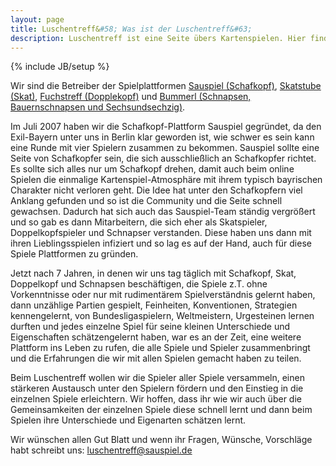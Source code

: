 ```yaml
---
layout: page
title: Luschentreff&#58; Was ist der Luschentreff&#63;
description: Luschentreff ist eine Seite übers Kartenspielen. Hier finden Schafkopfer, Skatspieler, Doppelkopfspieler und Schnapser viele hilfreiche Informationen.
---
```

{% include JB/setup %}

Wir sind die Betreiber der Spielplattformen [Sauspiel (Schafkopf)](https://www.sauspiel.de), [Skatstube (Skat)](https://www.skatstube.de), [Fuchstreff (Dopplekopf)](https://www.fuchstreff.de) und [Bummerl (Schnapsen, Bauernschnapsen und Sechsundsechzig)](https://www.bummerl.at).

Im Juli 2007 haben wir die Schafkopf-Plattform Sauspiel gegründet, da den Exil-Bayern unter uns in Berlin klar geworden ist, wie schwer es sein kann eine Runde mit vier Spielern zusammen zu bekommen. Sauspiel sollte eine Seite von Schafkopfer sein, die sich ausschließlich an Schafkopfer richtet. Es sollte sich alles nur um Schafkopf drehen, damit auch beim online Spielen die einmalige Kartenspiel-Atmosphäre mit ihrem typisch bayrischen Charakter nicht verloren geht. Die Idee hat unter den Schafkopfern viel Anklang gefunden und so ist die Community und die Seite schnell gewachsen. Dadurch hat sich auch das Sauspiel-Team ständig vergrößert und so gab es dann Mitarbeitern, die sich eher als Skatspieler, Doppelkopfspieler und Schnapser verstanden. Diese haben uns dann mit ihren Lieblingsspielen infiziert und so lag es auf der Hand, auch für diese Spiele Plattformen zu gründen.

Jetzt nach 7 Jahren, in denen wir uns tag täglich mit Schafkopf, Skat, Doppelkopf und Schnapsen beschäftigen, die Spiele z.T. ohne Vorkenntnisse oder nur mit rudimentärem Spielverständnis gelernt haben, dann unzählige Partien gespielt, Feinheiten, Konventionen, Strategien kennengelernt, von Bundesligaspielern, Weltmeistern, Urgesteinen lernen durften und jedes einzelne Spiel für seine kleinen Unterschiede und Eigenschaften schätzengelernt haben, war es an der Zeit, eine weitere Plattform ins Leben zu rufen, die alle Spiele und Spieler zusammenbringt und die Erfahrungen die wir mit allen Spielen gemacht haben zu teilen. 

Beim Luschentreff wollen wir die Spieler aller Spiele versammeln, einen stärkeren Austausch unter den Spielern fördern und den Einstieg in die einzelnen Spiele erleichtern. Wir hoffen, dass ihr wie wir auch über die Gemeinsamkeiten der einzelnen Spiele diese schnell lernt und dann beim Spielen ihre Unterschiede und Eigenarten schätzen lernt.

Wir wünschen allen Gut Blatt und wenn ihr Fragen, Wünsche, Vorschläge habt schreibt uns: luschentreff@sauspiel.de
